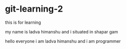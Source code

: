 # git-learning-2
this is for learning

my name is ladva himanshu and i situated in shapar gam 

hello everyone i am ladva himanshu and i am programmer